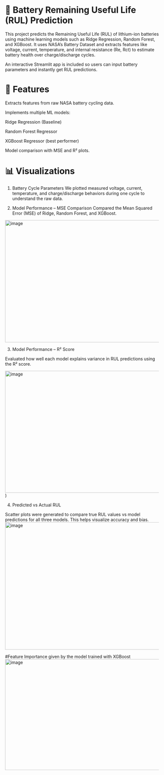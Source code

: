 # 🔋 Battery Remaining Useful Life (RUL) Prediction

This project predicts the Remaining Useful Life (RUL) of lithium-ion batteries using machine learning models such as Ridge Regression, Random Forest, and XGBoost. It uses NASA’s Battery Dataset and extracts features like voltage, current, temperature, and internal resistance (Re, Rct) to estimate battery health over charge/discharge cycles.

An interactive Streamlit app is included so users can input battery parameters and instantly get RUL predictions.

# 🚀 Features

Extracts features from raw NASA battery cycling data.

Implements multiple ML models:

Ridge Regression (Baseline)

Random Forest Regressor

XGBoost Regressor (best performer)

Model comparison with MSE and R² plots.

# 📊 Visualizations
1. Battery Cycle Parameters
We plotted measured voltage, current, temperature, and charge/discharge behaviors during one cycle to understand the raw data.

2. Model Performance – MSE Comparison
Compared the Mean Squared Error (MSE) of Ridge, Random Forest, and XGBoost.
<img width="575" height="399" alt="image" src="https://github.com/user-attachments/assets/917930f5-5bc4-4520-b387-2bf66ee7e293" />

3. Model Performance – R² Score

Evaluated how well each model explains variance in RUL predictions using the R² score.

<img width="524" height="398" alt="image" src="https://github.com/user-attachments/assets/5b2d6eea-be08-4cd6-9e44-fa0bace49026" />)

4. Predicted vs Actual RUL

Scatter plots were generated to compare true RUL values vs model predictions for all three models. This helps visualize accuracy and bias.
<img width="770" height="416" alt="image" src="https://github.com/user-attachments/assets/9f904f21-7466-4c5a-8b1c-feee27765785" />


#Feature Importance given by the model trained with XGBoost
<img width="630" height="362" alt="image" src="https://github.com/user-attachments/assets/724f1276-ae4d-4ebc-9024-7a8e1c310e01" />

